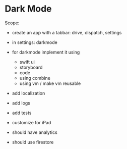 # Dark Mode
Scope:
- create an app with a tabbar: drive, dispatch, settings
- in settings: darkmode
- for darkmode implement it using
    - swift ui
    - storyboard
    - code
    - using combine
    - using vm / make vm reusable
- add localization
- add logs

- add tests


- customize for iPad 

- should have analytics
- should use firestore
